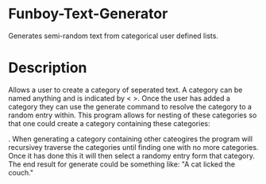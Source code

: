 # Funboy-Text-Generator
Generates semi-random text from categorical user defined lists.
# Description
Allows a user to create a category of seperated text. A category can be named anything and is indicated by < >. Once the user has added a category they can use the generate command to resolve the category to a random entry within. This program allows for nesting of these categories so that one could create a category <sentence> containing these categories: <article> <noun> <past-tense-verb> <article> <noun>. When generating a category containing other cateogires the program will recursivey traverse the categories until finding one with no more categories. Once it has done this it will then select a randomy entry form that category. The end result for generate <sentence> could be something like: "A cat licked the couch."
